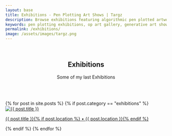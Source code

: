 ```yaml
---
layout: base
title: Exhibitions - Pen Plotting Art Shows | Targz
description: Browse exhibitions featuring algorithmic pen plotted artworks. From solo shows to group exhibitions showcasing Op Art and generative art pieces.
keywords: pen plotting exhibitions, op art gallery, generative art shows, algorithmic art exhibition, mathematical art display
permalink: /exhibitions/
image: /assets/images/targz.png
---
```


<br>
<hgroup style="text-align: center">
  <h2>Exhibitions</h2>
  <p>Some of my last Exhibitions</p>
</hgroup>
<br>
<br>
<br>

<section class="home-grid exhibitions-grid">
    {% for post in site.posts %} {% if post.category == "exhibitions" %}
    <article class="home-item">
        <a href="{{ post.url | relative_url }}">
            <img src="{{ post.image | relative_url }}" alt="{{ post.title }}" />
            <p>{{ post.title }}{% if post.location %} • {{ post.location }}{% endif %}</p>
        </a>
    </article>
    {% endif %} {% endfor %}
</section>
